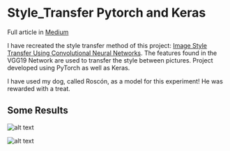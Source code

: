 # Style_Transfer Pytorch and Keras

Full article in [Medium](https://medium.com/analytics-vidhya/style-transfer-pytorch-84cf2e9ba86d)

I have recreated the style transfer method of this project: [Image Style Transfer Using Convolutional Neural Networks](https://www.cv-foundation.org/openaccess/content_cvpr_2016/papers/Gatys_Image_Style_Transfer_CVPR_2016_paper.pdf). The features found in the VGG19 Network are used to transfer the style between pictures. Project developed using PyTorch as well as Keras.

I have used my dog, called Roscón, as a model for this experiment! He was rewarded with a treat.

## Some Results

![alt text](https://github.com/alejandrods/Style_Transfer_PyTorch/blob/master/images/Hockney_Result.PNG)

![alt text](https://github.com/alejandrods/Style_Transfer_PyTorch/blob/master/images/Sorolla_Result.PNG)


